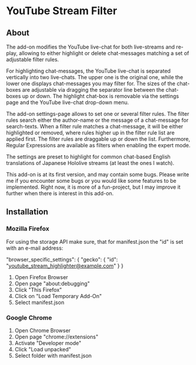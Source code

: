 # YouTube Stream Filter

## About
The add-on modifies the YouTube live-chat for both live-streams and re-play, allowing to either highlight or delete chat-messages matching a set of adjustable filter rules.

For highlighting chat-messages, the YouTube live-chat is separated vertically into two live-chats. The upper one is the original one, while the lower one displays chat-messages you may filter for. The sizes of the chat-boxes are adjustable via dragging the separator line between the chat-boxes up or down. The highlight chat-box is removable via the settings page and the YouTube live-chat drop-down menu.

The add-on settings-page allows to set one or several filter rules. The filter rules search either the author-name or the message of a chat-message for search-texts. When a filter rule matches a chat-message, it will be either highlighted or removed, where rules higher up in the filter rule list are applied first. The filter rules are draggable up or down the list. Furthermore, Regular Expressions are available as filters when enabling the expert mode.

The settings are preset to highlight for common chat-based English translations of Japanese Hololive streams (at least the ones I watch).

This add-on is at its first version, and may contain some bugs. Please write me if you encounter some bugs or you would like some features to be implemented. Right now, it is more of a fun-project, but I may improve it further when there is interest in this add-on.

## Installation
### Mozilla Firefox
For using the storage API make sure, that for manifest.json the "id" is set with an e-mail address:

"browser_specific_settings": {
    "gecko": {
        "id": "youtube_stream_highlighter@example.com"
    }
}

1. Open Firefox Browser
2. Open page "about:debugging"
3. Click "This Firefox"
4. Click on "Load Temporary Add-On"
5. Select manifest.json

### Google Chrome
1. Open Chrome Browser
2. Open page "chrome://extensions"
3. Activate "Developer mode"
4. Click "Load unpacked"
5. Select folder with manifest.json